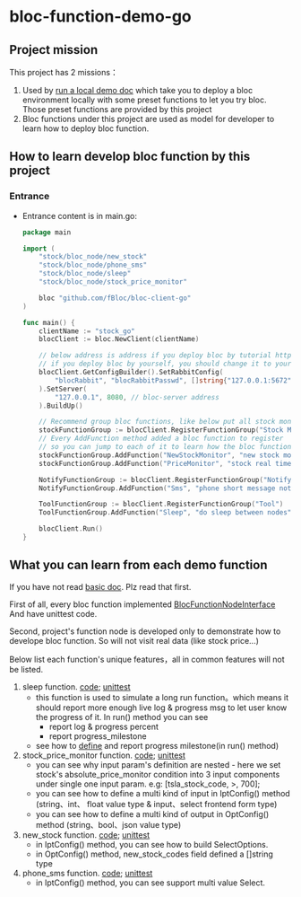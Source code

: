# bloc-function-demo-go

## Project mission
This project has 2 missions：
1. Used by [run a local demo doc](https://fbloc.github.io/docs/runDemo/Go) which take you to deploy a bloc environment locally with some preset functions to let you try bloc. Those preset functions are provided by this project
2. Bloc functions under this project are used as model for developer to learn how to deploy bloc function.

## How to learn develop bloc function by this project
### Entrance
- Entrance content is in main.go:
    ```go
    package main

    import (
        "stock/bloc_node/new_stock"
        "stock/bloc_node/phone_sms"
        "stock/bloc_node/sleep"
        "stock/bloc_node/stock_price_monitor"

        bloc "github.com/fBloc/bloc-client-go"
    )

    func main() {
        clientName := "stock_go"
        blocClient := bloc.NewClient(clientName)

        // below address is address if you deploy bloc by tutorial https://fbloc.github.io/docs/runDemo/Go
        // if you deploy bloc by yourself, you should change it to your own address
        blocClient.GetConfigBuilder().SetRabbitConfig(
            "blocRabbit", "blocRabbitPasswd", []string{"127.0.0.1:5672"}, "", // bloc use rabbitMQ address
        ).SetServer(
            "127.0.0.1", 8080, // bloc-server address
        ).BuildUp()

        // Recommend group bloc functions, like below put all stock monitor about bloc functions into one group
        stockFunctionGroup := blocClient.RegisterFunctionGroup("Stock Monitor")
        // Every AddFunction method added a bloc function to register
        // so you can jump to each of it to learn how the bloc function is developed
        stockFunctionGroup.AddFunction("NewStockMonitor", "new stock monitor", &new_stock.NewStock{})
        stockFunctionGroup.AddFunction("PriceMonitor", "stock real time monitor", &stock_price_monitor.StockPriceMonitor{})

        NotifyFunctionGroup := blocClient.RegisterFunctionGroup("Notify")
        NotifyFunctionGroup.AddFunction("Sms", "phone short message notify", &phone_sms.SMS{})

        ToolFunctionGroup := blocClient.RegisterFunctionGroup("Tool")
        ToolFunctionGroup.AddFunction("Sleep", "do sleep between nodes", &sleep.Sleep{})

        blocClient.Run()
    }
    ```


## What you can learn from each demo function
If you have not read [basic doc](https://github.com/fBloc/bloc-client-go#readme). Plz read that first.

First of all, every bloc function implemented [BlocFunctionNodeInterface](https://github.com/fBloc/bloc-client-go/blob/main/function_interface.go#L10) And have unittest code. 

Second, project's function node is developed only to demonstrate how to develope bloc function. So will not visit real data (like stock price...)

Below list each function's unique features，all in common features will not be listed.
1. sleep function. [code](/bloc_node/sleep/node.go); [unittest](/bloc_node/sleep/node_test.go)
    - this function is used to simulate a long run function。which means it should report more enough live log & progress msg to let user know the progress of it. In run() method you can see
        - report log & progress percent
        - report progress_milestone
    - see how to [define](/bloc_node/sleep/milestone.go) and report progress milestone(in run() method)
2. stock_price_monitor function. [code](/bloc_node/stock_price_monitor/node.go); [unittest](/bloc_node/stock_price_monitor/node_test.go)
    - you can see why input param's definition are nested - here we set stock's absolute_price_monitor condition into 3 input components under single one input param. e.g: [tsla_stock_code, >, 700];
    - you can see how to define a multi kind of input in IptConfig() method (string、int、 float value type & input、select frontend form type)
    - you can see how to define a multi kind of output in OptConfig() method (string、bool、json value type)
3. new_stock function. [code](/bloc_node/new_stock/node.go); [unittest](/bloc_node/new_stock/node_test.go)
    - in IptConfig() method, you can see how to build SelectOptions.
    - in OptConfig() method, new_stock_codes field defined a []string type
4. phone_sms function. [code](/bloc_node/phone_sms/node.go); [unittest](/bloc_node/phone_sms/node_test.go)
    - in IptConfig() method, you can see support multi value Select.
